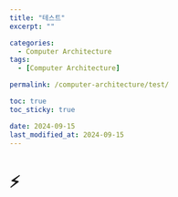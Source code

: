 ```yaml
---
title: "테스트"
excerpt: ""

categories:
  - Computer Architecture
tags:
  - [Computer Architecture]

permalink: /computer-architecture/test/

toc: true
toc_sticky: true

date: 2024-09-15
last_modified_at: 2024-09-15
---
```


# ⚡ 